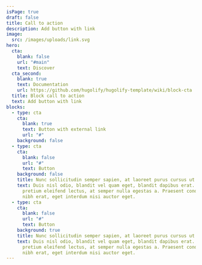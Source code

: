 ```yaml
---
isPage: true
draft: false
title: Call to action
description: Add button with link
image:
  src: /images/uploads/link.svg
hero:
  cta:
    blank: false
    url: "#main"
    text: Discover
  cta_second:
    blank: true
    text: Documentation
    url: https://github.com/hugolify/hugolify-template/wiki/block-cta
  title: Block call to action
  text: Add button with link
blocks:
  - type: cta
    cta:
      blank: true
      text: Button with external link
      url: "#"
    background: false
  - type: cta
    cta:
      blank: false
      url: "#"
      text: Button
    background: false
    title: Nunc sollicitudin semper sapien, at laoreet purus cursus ut.
    text: Duis nisl odio, blandit vel quam eget, blandit dapibus erat. Nullam
      pretium eleifend lectus, at semper nulla egestas a. Praesent condimentum
      nibh erat, eget interdum nisi auctor eget.
  - type: cta
    cta:
      blank: false
      url: "#"
      text: Button
    background: true
    title: Nunc sollicitudin semper sapien, at laoreet purus cursus ut.
    text: Duis nisl odio, blandit vel quam eget, blandit dapibus erat. Nullam
      pretium eleifend lectus, at semper nulla egestas a. Praesent condimentum
      nibh erat, eget interdum nisi auctor eget.
---
```

